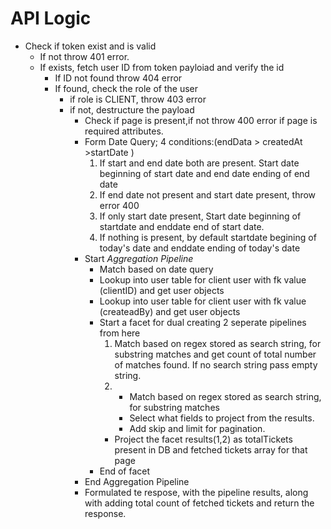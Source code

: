 # API Logic

- Check if token exist and is valid
  - If not throw 401 error.
  - If exists, fetch user ID from token payloiad and verify the id
    - If ID not found throw 404 error
    - If found, check the role of the user
      - if role is CLIENT, throw 403 error
      - if not, destructure the payload
        - Check if page is present,if not throw 400 error if page is required attributes.
        - Form Date Query; 4 conditions:(endData > createdAt >startDate )
          1. If start and end date both are present. Start date beginning of start date and end date ending of end date
          2. If end date not present and start date present, throw error 400
          3. If only start date present, Start date beginning of startdate and enddate end of start date.
          4. If nothing is present, by default startdate begining of today's date and enddate ending of today's date
        - Start _Aggregation Pipeline_
          - Match based on date query
          - Lookup into user table for client user with fk value (clientID) and get user objects
          - Lookup into user table for client user with fk value (createadBy) and get user objects
          - Start a facet for dual creating 2 seperate pipelines from here
            1. Match based on regex stored as search string, for substring matches and get count of total number of matches found. If no search string pass empty string.
            2. - Match based on regex stored as search string, for substring matches
               - Select what fields to project from the results.
               - Add skip and limit for pagination.
            - Project the facet results(1,2) as totalTickets present in DB and fetched tickets array for that page
          - End of facet
        - End Aggregation Pipeline
        - Formulated te respose, with the pipeline results, along with adding total count of fetched tickets and return the response.

